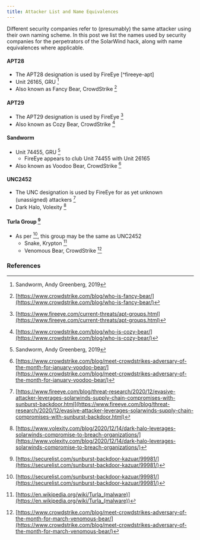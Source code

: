 ```yaml
---
title: Attacker List and Name Equivalences
---
```

Different security companies refer to (presumably) the same attacker using their own naming scheme. In this post we list the names used by security companies for the perpetrators of the SolarWind hack, along with name equivalences where applicable.

#### APT28
* The APT28 designation is used by FireEye [^fireeye-apt]
* Unit 26165, GRU [^sandworm]
* Also known as Fancy Bear, CrowdStrike [^cs20190212]

#### APT29
* The APT29 designation is used by FireEye [^feye-apt]
* Also known as Cozy Bear, CrowdStrike [^cs20160919]

#### Sandworm
* Unit 74455, GRU [^sandworm]
  * FireEye appears to club Unit 74455 with Unit 26165 
* Also known as Voodoo Bear, CrowdStrike [^cs20180129]

#### UNC2452
* The UNC designation is used by FireEye for as yet unknown (unassigned) attackers [^feye20201213]
* Dark Halo, Volexity [^volexity20201214]

#### Turla Group [^kaspersky20210111]
* As per [^kaspersky20210111], this group may be the same as UNC2452
  * Snake, Krypton [^wiki1]
  * Venomous Bear, CrowdStrike [^cs20180312]

### References 
[^feye-apt]: [https://www.fireeye.com/current-threats/apt-groups.html](https://www.fireeye.com/current-threats/apt-groups.html)
[^feye20201213]: [https://www.fireeye.com/blog/threat-research/2020/12/evasive-attacker-leverages-solarwinds-supply-chain-compromises-with-sunburst-backdoor.html](https://www.fireeye.com/blog/threat-research/2020/12/evasive-attacker-leverages-solarwinds-supply-chain-compromises-with-sunburst-backdoor.html)
[^sandworm]: Sandworm, Andy Greenberg, 2019
[^cs20190212]: [https://www.crowdstrike.com/blog/who-is-fancy-bear/](https://www.crowdstrike.com/blog/who-is-fancy-bear/)
[^cs20160919]: [https://www.crowdstrike.com/blog/who-is-cozy-bear/](https://www.crowdstrike.com/blog/who-is-cozy-bear/)
[^cs20180129]: [https://www.crowdstrike.com/blog/meet-crowdstrikes-adversary-of-the-month-for-january-voodoo-bear/](https://www.crowdstrike.com/blog/meet-crowdstrikes-adversary-of-the-month-for-january-voodoo-bear/)
[^cs20180312]: [https://www.crowdstrike.com/blog/meet-crowdstrikes-adversary-of-the-month-for-march-venomous-bear/](https://www.crowdstrike.com/blog/meet-crowdstrikes-adversary-of-the-month-for-march-venomous-bear/)
[^volexity20201214]: [https://www.volexity.com/blog/2020/12/14/dark-halo-leverages-solarwinds-compromise-to-breach-organizations/](https://www.volexity.com/blog/2020/12/14/dark-halo-leverages-solarwinds-compromise-to-breach-organizations/)
[^kaspersky20210111]: [https://securelist.com/sunburst-backdoor-kazuar/99981/](https://securelist.com/sunburst-backdoor-kazuar/99981/)
[^wiki1]: [https://en.wikipedia.org/wiki/Turla_(malware)](https://en.wikipedia.org/wiki/Turla_(malware))
